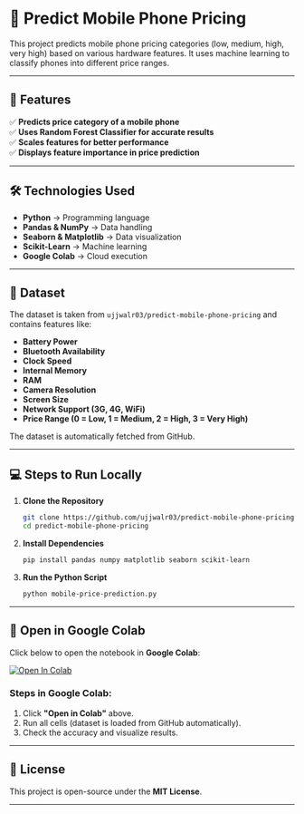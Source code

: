 # 📱 Predict Mobile Phone Pricing

This project predicts mobile phone pricing categories (low, medium, high, very high) based on various hardware features. It uses machine learning to classify phones into different price ranges.

---

## 🔹 Features  
✅ **Predicts price category of a mobile phone**  
✅ **Uses Random Forest Classifier for accurate results**  
✅ **Scales features for better performance**  
✅ **Displays feature importance in price prediction**  

---

## 🛠 Technologies Used  
- **Python** → Programming language  
- **Pandas & NumPy** → Data handling  
- **Seaborn & Matplotlib** → Data visualization  
- **Scikit-Learn** → Machine learning  
- **Google Colab** → Cloud execution  

---

## 📂 Dataset  
The dataset is taken from `ujjwalr03/predict-mobile-phone-pricing` and contains features like:
- **Battery Power**
- **Bluetooth Availability**
- **Clock Speed**
- **Internal Memory**
- **RAM**
- **Camera Resolution**
- **Screen Size**
- **Network Support (3G, 4G, WiFi)**
- **Price Range (0 = Low, 1 = Medium, 2 = High, 3 = Very High)**

The dataset is automatically fetched from GitHub.

---

## 💻 Steps to Run Locally  

1. **Clone the Repository**  
   ```bash
   git clone https://github.com/ujjwalr03/predict-mobile-phone-pricing.git
   cd predict-mobile-phone-pricing
   ```

2. **Install Dependencies**  
   ```bash
   pip install pandas numpy matplotlib seaborn scikit-learn
   ```

3. **Run the Python Script**  
   ```bash
   python mobile-price-prediction.py
   ```

---

## 🔗 Open in Google Colab  
Click below to open the notebook in **Google Colab**:

[![Open In Colab](https://colab.research.google.com/assets/colab-badge.svg)](https://colab.research.google.com/github/ujjwalr03/predict-mobile-phone-pricing/blob/main/predict-mobile-phone-pricing-colab.ipynb)  

### Steps in Google Colab:
1. Click **"Open in Colab"** above.  
2. Run all cells (dataset is loaded from GitHub automatically).  
3. Check the accuracy and visualize results.  

---

## 📜 License  
This project is open-source under the **MIT License**.  

---
